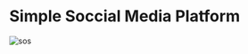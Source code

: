 <h1>Simple Soccial Media Platform</h1>

![sos](https://github.com/rishininawodi/Code_Alpha_Social_Media/assets/123630889/6aeb7d39-fa01-4749-8c9f-ce71f73d98ae)
